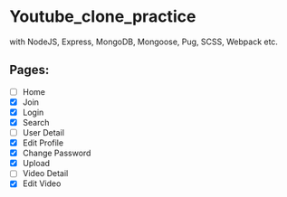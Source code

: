 # Youtube_clone_practice

with NodeJS, Express, MongoDB, Mongoose, Pug, SCSS, Webpack etc.

## Pages:

- [ ] Home
- [x] Join
- [x] Login
- [x] Search
- [ ] User Detail
- [x] Edit Profile
- [x] Change Password
- [x] Upload
- [ ] Video Detail
- [x] Edit Video
